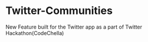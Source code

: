 # Twitter-Communities
New Feature built for the Twitter app as a part of Twitter Hackathon(CodeChella)
